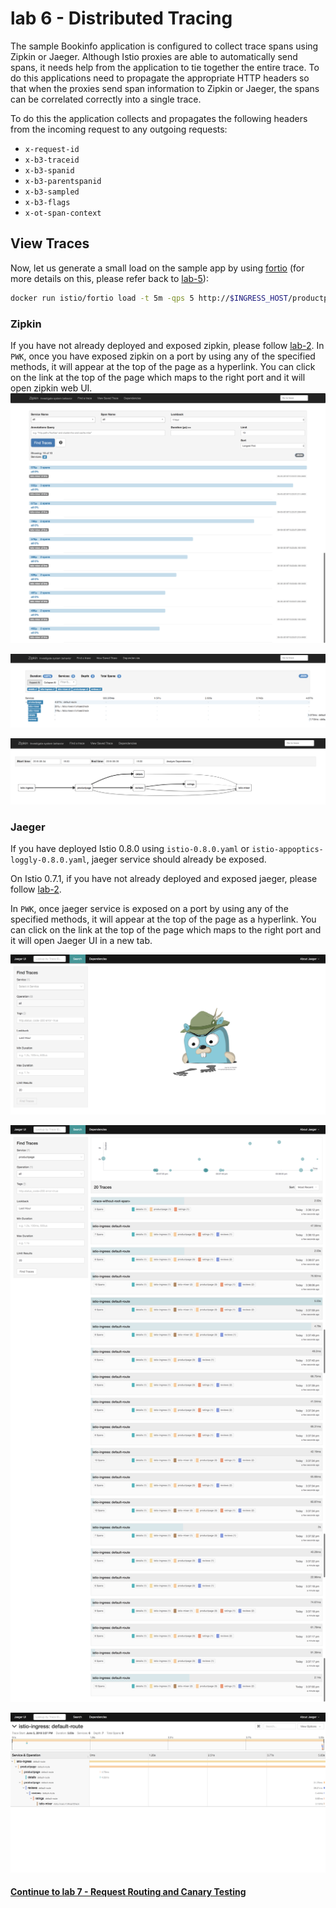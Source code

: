 # lab 6 - Distributed Tracing

The sample Bookinfo application is configured to collect trace spans using Zipkin or Jaeger. Although Istio proxies are able to automatically send spans, it needs help from the application to tie together the entire trace. To do this applications need to propagate the appropriate HTTP headers so that when the proxies send span information to Zipkin or Jaeger, the spans can be correlated correctly into a single trace.

To do this the application collects and propagates the following headers from the incoming request to any outgoing requests:

- `x-request-id`
- `x-b3-traceid`
- `x-b3-spanid`
- `x-b3-parentspanid`
- `x-b3-sampled`
- `x-b3-flags`
- `x-ot-span-context`


## View Traces

Now, let us generate a small load on the sample app by using [fortio](https://github.com/istio/fortio) (for more details on this, please refer back to [lab-5](../lab-5/README.md)):

```sh
docker run istio/fortio load -t 5m -qps 5 http://$INGRESS_HOST/productpage
```

### Zipkin
If you have not already deployed and exposed zipkin, please follow [lab-2](../lab-2/README.md). 
In `PWK`, once you have exposed zipkin on a port by using any of the specified methods, it will appear at the top of the page as a hyperlink. You can click on the link at the top of the page which maps to the right port and it will open zipkin web UI.
![](img/zipkin_1.png)

![](img/zipkin.png)

![](img/zipkin_2.png)

### Jaeger
If you have deployed Istio 0.8.0 using `istio-0.8.0.yaml` or `istio-appoptics-loggly-0.8.0.yaml`, jaeger service should already be exposed.

On Istio 0.7.1, if you have not already deployed and exposed jaeger, please follow [lab-2](../lab-2/README.md). 

In `PWK`, once jaeger service is exposed on a port by using any of the specified methods, it will appear at the top of the page as a hyperlink. You can click on the link at the top of the page which maps to the right port and it will open Jaeger UI in a new tab. 

![](img/jaeger.png)

![](img/jaeger_1.png)

![](img/jaeger_2.png)



#### [Continue to lab 7 - Request Routing and Canary Testing](../lab-7/README.md)

